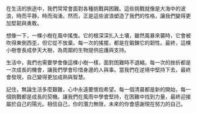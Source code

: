 在生活的旅途中，我們常常會面對各種挑戰與困難。這些挑戰就像是大海中的波浪，時而平靜，時而洶湧。然而，正是這些波浪塑造了我們的性格，讓我們變得更加堅韌與勇敢。

想像一下，一棵小樹在風中搖曳。它的根深深扎入土壤，雖然風暴來襲時，它會被吹得東倒西歪，但它從不放棄。每一次的搖擺，都是在鍛鍊它的韌性。最終，這棵小樹會長成參天大樹，為周圍的生物提供庇護與支持。

生活中，我們也需要學會像這棵小樹一樣，面對困難時不退縮。每一次的挫折都是一次成長的機會，讓我們學會珍惜身邊的人與事。當我們在逆境中堅持下去，最終會發現，自己變得更加成熟與智慧。

記住，無論生活多麼艱難，心中永遠要懷抱希望。每一個清晨都是新的開始，每一個挑戰都是成長的契機。讓我們在風雨中學會堅持，在困難中找到力量，最終迎接屬於自己的陽光。相信自己，你的潛力無限，未來的你會感謝現在努力的自己。